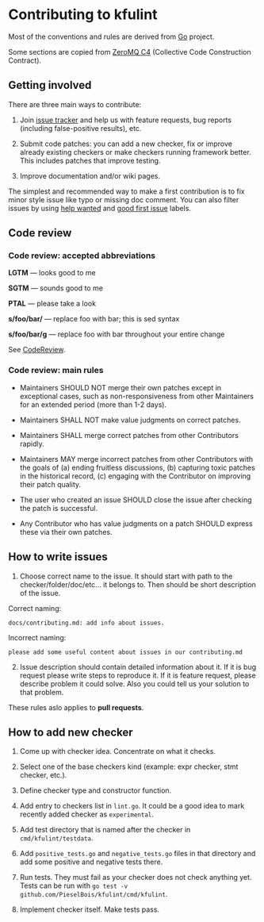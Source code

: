# Contributing to kfulint

Most of the conventions and rules are derived from [Go](https://github.com/golang/go) project.

Some sections are copied from [ZeroMQ C4](https://rfc.zeromq.org/spec:42/C4/) (Collective Code Construction Contract).

## Getting involved

There are three main ways to contribute:

1. Join [issue tracker](https://github.com/PieselBois/kfulint/issues) and help us with
   feature requests, bug reports (including false-positive results), etc.

2. Submit code patches: you can add a new checker, fix or improve already existing checkers
   or make checkers running framework better. This includes patches that improve testing.

3. Improve documentation and/or wiki pages.

The simplest and recommended way to make a first contribution is to fix minor style issue
like typo or missing doc comment. You can also filter issues by using
[help wanted](https://github.com/PieselBois/kfulint/issues?q=is%3Aissue+is%3Aopen+label%3A%22help+wanted%22) and
[good first issue](https://github.com/PieselBois/kfulint/issues?q=is%3Aissue+is%3Aopen+label%3A%22good+first+issue%22) labels.

## Code review

### Code review: accepted abbreviations

**LGTM** — looks good to me

**SGTM** — sounds good to me

**PTAL** — please take a look

**s/foo/bar/** — replace foo with bar; this is sed syntax

**s/foo/bar/g** — replace foo with bar throughout your entire change

See [CodeReview](https://github.com/golang/go/wiki/CodeReview).

### Code review: main rules

- Maintainers SHOULD NOT merge their own patches except in exceptional cases, such as non-responsiveness from other Maintainers for an extended period (more than 1-2 days).

- Maintainers SHALL NOT make value judgments on correct patches.

- Maintainers SHALL merge correct patches from other Contributors rapidly.

- Maintainers MAY merge incorrect patches from other Contributors with the goals of (a) ending fruitless discussions, (b) capturing toxic patches in the historical record, (c) engaging with the Contributor on improving their patch quality.

- The user who created an issue SHOULD close the issue after checking the patch is successful.

- Any Contributor who has value judgments on a patch SHOULD express these via their own patches.

## How to write issues
1. Choose correct name to the issue. It should start with path to the checker/folder/doc/etc... it belongs to. Then should be short description of the issue.

Correct naming: 
```
docs/contributing.md: add info about issues.
```

Incorrect naming: 
```
please add some useful content about issues in our contributing.md
```

2. Issue description should contain detailed information about it. If it is bug request please write steps to reproduce it.
If it is feature request, please describe problem it could solve. Also you could tell us your solution to that problem.

These rules aslo applies to **pull requests**.

## How to add new checker

1. Come up with checker idea. Concentrate on what it checks.

2. Select one of the base checkers kind (example: expr checker, stmt checker, etc.).

3. Define checker type and constructor function.

4. Add entry to checkers list in `lint.go`. It could be a good idea to mark recently added checker as `experimental`.

5. Add test directory that is named after the checker in `cmd/kfulint/testdata`.

6. Add `positive_tests.go` and `negative_tests.go` files in that directory and add some positive and negative tests there.

7. Run tests. They must fail as your checker does not check anything yet.  
Tests can be run with `go test -v github.com/PieselBois/kfulint/cmd/kfulint`.

8. Implement checker itself. Make tests pass.

